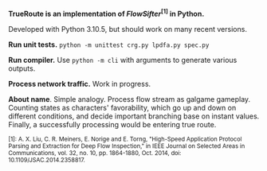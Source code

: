 **TrueRoute is an implementation of *FlowSifter*<sup>[1]</sup> in Python.**

Developed with Python 3.10.5, but should work on many recent versions.

**Run unit tests.** `python -m unittest crg.py lpdfa.py spec.py`

**Run compiler.** Use `python -m cli` with arguments to generate various outputs.

**Process network traffic.** Work in progress.

**About name**. Simple analogy. Process flow stream as galgame gameplay. Counting states as characters' favorability, which go up and down on different conditions, and decide important branching base on instant values. Finally, a successfully processing would be entering true route.

<sub>
[1]: A. X. Liu, C. R. Meiners, E. Norige and E. Torng, "High-Speed Application Protocol Parsing and Extraction for Deep Flow Inspection," in IEEE Journal on Selected Areas in Communications, vol. 32, no. 10, pp. 1864-1880, Oct. 2014, doi: 10.1109/JSAC.2014.2358817.
</sub>